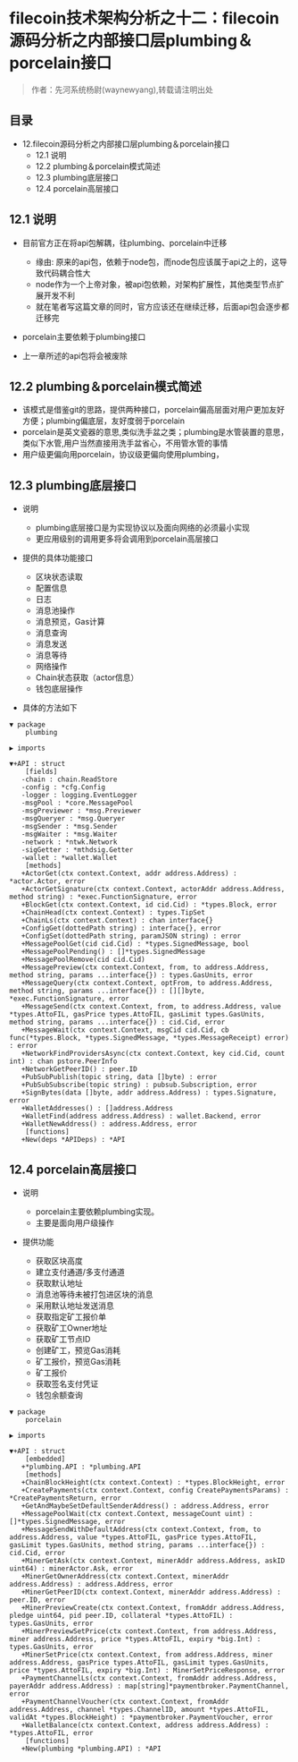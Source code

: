 # filecoin技术架构分析之十二：filecoin源码分析之内部接口层plumbing＆porcelain接口

> 作者：先河系统杨尉(waynewyang),转载请注明出处


## 目录
- 12.filecoin源码分析之内部接口层plumbing＆porcelain接口
    - 12.1 说明
    - 12.2 plumbing＆porcelain模式简述
    - 12.3 plumbing底层接口
    - 12.4 porcelain高层接口

## 12.1 说明
- 目前官方正在将api包解耦，往plumbing、porcelain中迁移
    - 缘由: 原来的api包，依赖于node包，而node包应该属于api之上的，这导致代码耦合性大
    - node作为一个上帝对象，被api包依赖，对架构扩展性，其他类型节点扩展开发不利
    - 就在笔者写这篇文章的同时，官方应该还在继续迁移，后面api包会逐步都迁移完

- porcelain主要依赖于plumbing接口

- 上一章所述的api包将会被废除

## 12.2 plumbing＆porcelain模式简述
- 该模式是借鉴git的思路，提供两种接口，porcelain偏高层面对用户更加友好方便；plumbing偏底层，友好度弱于porcelain
- porcelain是英文瓷器的意思,类似洗手盆之类；plumbing是水管装置的意思，类似下水管,用户当然直接用洗手盆省心，不用管水管的事情
- 用户级更偏向用porcelain，协议级更偏向使用plumbing，

## 12.3 plumbing底层接口
- 说明
    - plumbing底层接口是为实现协议以及面向网络的必须最小实现
    - 更应用级别的调用更多将会调用到porcelain高层接口

- 提供的具体功能接口
    - 区块状态读取
    - 配置信息
    - 日志
    - 消息池操作
    - 消息预览，Gas计算
    - 消息查询
    - 消息发送
    - 消息等待
    - 网络操作
    - Chain状态获取（actor信息）
    - 钱包底层操作

- 具体的方法如下

```
▼ package
    plumbing

▶ imports

▼+API : struct
    [fields]
   -chain : chain.ReadStore
   -config : *cfg.Config
   -logger : logging.EventLogger
   -msgPool : *core.MessagePool
   -msgPreviewer : *msg.Previewer
   -msgQueryer : *msg.Queryer
   -msgSender : *msg.Sender
   -msgWaiter : *msg.Waiter
   -network : *ntwk.Network
   -sigGetter : *mthdsig.Getter
   -wallet : *wallet.Wallet
    [methods]
   +ActorGet(ctx context.Context, addr address.Address) : *actor.Actor, error
   +ActorGetSignature(ctx context.Context, actorAddr address.Address, method string) : *exec.FunctionSignature, error
   +BlockGet(ctx context.Context, id cid.Cid) : *types.Block, error
   +ChainHead(ctx context.Context) : types.TipSet
   +ChainLs(ctx context.Context) : chan interface{}
   +ConfigGet(dottedPath string) : interface{}, error
   +ConfigSet(dottedPath string, paramJSON string) : error
   +MessagePoolGet(cid cid.Cid) : *types.SignedMessage, bool
   +MessagePoolPending() : []*types.SignedMessage
   +MessagePoolRemove(cid cid.Cid)
   +MessagePreview(ctx context.Context, from, to address.Address, method string, params ...interface{}) : types.GasUnits, error
   +MessageQuery(ctx context.Context, optFrom, to address.Address, method string, params ...interface{}) : [][]byte, *exec.FunctionSignature, error
   +MessageSend(ctx context.Context, from, to address.Address, value *types.AttoFIL, gasPrice types.AttoFIL, gasLimit types.GasUnits, method string, params ...interface{}) : cid.Cid, error
   +MessageWait(ctx context.Context, msgCid cid.Cid, cb func(*types.Block, *types.SignedMessage, *types.MessageReceipt) error) : error
   +NetworkFindProvidersAsync(ctx context.Context, key cid.Cid, count int) : chan pstore.PeerInfo
   +NetworkGetPeerID() : peer.ID
   +PubSubPublish(topic string, data []byte) : error
   +PubSubSubscribe(topic string) : pubsub.Subscription, error
   +SignBytes(data []byte, addr address.Address) : types.Signature, error
   +WalletAddresses() : []address.Address
   +WalletFind(address address.Address) : wallet.Backend, error
   +WalletNewAddress() : address.Address, error
    [functions]
   +New(deps *APIDeps) : *API
```

## 12.4 porcelain高层接口
- 说明
    - porcelain主要依赖plumbing实现。
    - 主要是面向用户级操作

- 提供功能
    - 获取区块高度
    - 建立支付通道/多支付通道
    - 获取默认地址
    - 消息池等待未被打包进区块的消息
    - 采用默认地址发送消息
    - 获取指定矿工报价单
    - 获取矿工Owner地址
    - 获取矿工节点ID
    - 创建矿工，预览Gas消耗
    - 矿工报价，预览Gas消耗
    - 矿工报价
    - 获取签名支付凭证
    - 钱包余额查询

```
▼ package
    porcelain

▶ imports

▼+API : struct
    [embedded]
   +*plumbing.API : *plumbing.API
    [methods]
   +ChainBlockHeight(ctx context.Context) : *types.BlockHeight, error
   +CreatePayments(ctx context.Context, config CreatePaymentsParams) : *CreatePaymentsReturn, error
   +GetAndMaybeSetDefaultSenderAddress() : address.Address, error
   +MessagePoolWait(ctx context.Context, messageCount uint) : []*types.SignedMessage, error
   +MessageSendWithDefaultAddress(ctx context.Context, from, to address.Address, value *types.AttoFIL, gasPrice types.AttoFIL, gasLimit types.GasUnits, method string, params ...interface{}) : cid.Cid, error
   +MinerGetAsk(ctx context.Context, minerAddr address.Address, askID uint64) : minerActor.Ask, error
   +MinerGetOwnerAddress(ctx context.Context, minerAddr address.Address) : address.Address, error
   +MinerGetPeerID(ctx context.Context, minerAddr address.Address) : peer.ID, error
   +MinerPreviewCreate(ctx context.Context, fromAddr address.Address, pledge uint64, pid peer.ID, collateral *types.AttoFIL) : types.GasUnits, error
   +MinerPreviewSetPrice(ctx context.Context, from address.Address, miner address.Address, price *types.AttoFIL, expiry *big.Int) : types.GasUnits, error
   +MinerSetPrice(ctx context.Context, from address.Address, miner address.Address, gasPrice types.AttoFIL, gasLimit types.GasUnits, price *types.AttoFIL, expiry *big.Int) : MinerSetPriceResponse, error
   +PaymentChannelLs(ctx context.Context, fromAddr address.Address, payerAddr address.Address) : map[string]*paymentbroker.PaymentChannel, error
   +PaymentChannelVoucher(ctx context.Context, fromAddr address.Address, channel *types.ChannelID, amount *types.AttoFIL, validAt *types.BlockHeight) : *paymentbroker.PaymentVoucher, error
   +WalletBalance(ctx context.Context, address address.Address) : *types.AttoFIL, error
    [functions]
   +New(plumbing *plumbing.API) : *API
```

